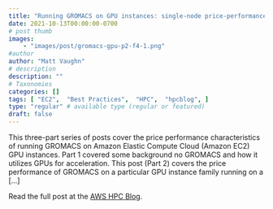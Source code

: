 ```yaml
---
title: "Running GROMACS on GPU instances: single-node price-performance"
date: 2021-10-13T00:00:00-0700
# post thumb
images:
    - "images/post/gromacs-gpu-p2-f4-1.png"
#author
author: "Matt Vaughn"
# description
description: ""
# Taxonomies
categories: []
tags: [ "EC2",  "Best Practices",  "HPC",  "hpcblog", ]
type: "regular" # available type (regular or featured)
draft: false
---
```


This three-part series of posts cover the price performance characteristics of running GROMACS on Amazon Elastic Compute Cloud (Amazon EC2) GPU instances. Part 1 covered some background no GROMACS and how it utilizes GPUs for acceleration. This post (Part 2) covers the price performance of GROMACS on a particular GPU instance family running on a […]

Read the full post at the [AWS HPC Blog](https://aws.amazon.com/blogs/hpc/running-gromacs-on-gpu-instances-single-node-price-performance/).
